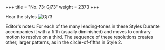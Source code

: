 +++
title = "No. 73: Gj73"
weight = 2373
+++

Hear the styles
![Gj73](/img/073DurDimM.jpg)

Editor's notes: For each of the many leading-tones in these Styles Durante accompanies it with a fifth (usually diminished) and moves to contrary motion to resolve on a third. The sequence of these resolutions creates other, larger patterns, as in the circle-of-fifths in Style 2.
